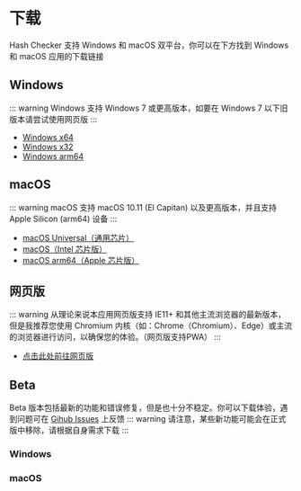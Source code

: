 # 下载
Hash Checker 支持 Windows 和 macOS 双平台，你可以在下方找到 Windows 和 macOS 应用的下载链接

## Windows <Badge type="tip" text="1.0.5" />
::: warning
Windows 支持 Windows 7 或更高版本，如要在 Windows 7 以下旧版本请尝试使用网页版
:::
- [Windows x64](https://github.com/Super12138/Hash-Checker/releases/download/1.0.5/Hash.Checker.Setup.1.0.5-x64.exe)
- [Windows x32](https://github.com/Super12138/Hash-Checker/releases/download/1.0.5/Hash.Checker.Setup.1.0.5.exe)
- [Windows arm64](https://github.com/Super12138/Hash-Checker/releases/download/1.0.5/Hash.Checker.Setup.1.0.5-arm64.exe)

## macOS <Badge type="tip" text="1.0.5" />
::: warning
macOS 支持 macOS 10.11 (El Capitan) 以及更高版本，并且支持 Apple Silicon (arm64) 设备
:::
- [macOS Universal（通用芯片）](https://github.com/Super12138/Hash-Checker/releases/download/1.0.5/Hash.Checker-1.0.5-universal.dmg)
- [macOS（Intel 芯片版）](https://github.com/Super12138/Hash-Checker/releases/download/1.0.5/Hash.Checker-1.0.5.dmg)
- [macOS arm64（Apple 芯片版）](https://github.com/Super12138/Hash-Checker/releases/download/1.0.5/Hash.Checker-1.0.5-arm64.dmg)

## 网页版 <Badge type="tip" text="1.0.8-02-fixed" />
::: warning
从理论来说本应用网页版支持 IE11+ 和其他主流浏览器的最新版本，但是我推荐您使用 Chromium 内核（如：Chrome（Chromium）、Edge）或主流的浏览器进行访问，以确保您的体验。（网页版支持PWA）
:::
- [点击此处前往网页版](https://super12138.github.io/Hash-Checker/)

## Beta <Badge type="warning" text="目前没有Beta版本" />
Beta 版本包括最新的功能和错误修复，但是也十分不稳定。你可以下载体验，遇到问题可在 [Gihub Issues](https://github.com/Super12138/Hash-Checker/issues) 上反馈
::: warning
请注意，某些新功能可能会在正式版中移除，请根据自身需求下载
:::

### Windows

### macOS